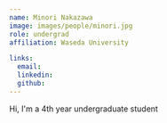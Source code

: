 ```yaml
---
name: Minori Nakazawa
image: images/people/minori.jpg
role: undergrad
affiliation: Waseda University

links:
  email: 
  linkedin: 
  github: 
---
```


Hi, I'm a 4th year undergraduate student